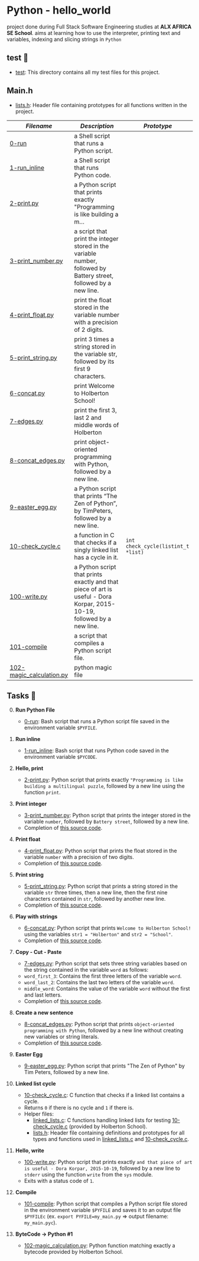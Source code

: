# Python - hello_world

project done during Full Stack Software Engineering studies at __ALX AFRICA SE School__. aims at learning how to use the interpreter, printing text and variables, indexing and slicing strings in `Python`

## test 📁
- [test](./test): This directory contains all my test files for this project.

## Main.h
* [lists.h](./lists.h): Header file containing prototypes for all functions written in the project.

_Filename_ | _Description_ | _Prototype_
-----------|---------------|------------
[0-run](./0-run) | a Shell script that runs a Python script. |
[1-run_inline](./1-run_inline) | a Shell script that runs Python code. |
[2-print.py](./2-print.py) | a Python script that prints exactly "Programming is like building a m…|
[3-print_number.py](./3-print_number.py) | a script that print the integer stored in the variable number, followed by Battery street, followed by a new line. |
[4-print_float.py](./4-print_float.py) | print the float stored in the variable number with a precision of 2 digits. |
[5-print_string.py](5-print_string.py) | print 3 times a string stored in the variable str, followed by its first 9 characters. |
[6-concat.py](6-concat.py) | print Welcome to Holberton School! |
[7-edges.py](7-edges.py) | print the first 3, last 2 and middle words of Holberton |
[8-concat_edges.py](8-concat_edges.py) | print object-oriented programming with Python, followed by a new line. |
[9-easter_egg.py](9-easter_egg.py) | a Python script that prints “The Zen of Python”, by TimPeters, followed by a new line. |
[10-check_cycle.c](10-check_cycle.c) | a function in C that checks if a singly linked list has a cycle in it. | `int check_cycle(listint_t *list)`
[100-write.py](100-write.py) | a Python script that prints exactly and that piece of art is useful - Dora Korpar, 2015-10-19, followed by a new line. |
[101-compile](101-compile) | a script that compiles a Python script file. |
[102-magic_calculation.py](102-magic_calculation.py) | python magic file |


## Tasks 🛅

0. **Run Python File**
    - [0-run](./0-run): Bash script that runs a Python script file saved in the environment variable `$PYFILE`.


1. **Run inline**
    - [1-run_inline](./1-run_inline): Bash script that runs Python code saved in the environment variable `$PYCODE`.


2. **Hello, print**
    - [2-print.py](./2-print.py): Python script that prints exactly `"Programming is like building a multilingual puzzle`, followed by a new line using the function `print`.


3. **Print integer**
    - [3-print_number.py](./3-print_number.py): Python script that prints the integer stored in the variable `number`, followed by `Battery street`, followed by a new line.
    - Completion of [this source code](https://github.com/holbertonschool/0x00.py/blob/master/3-print_number.py).


4. **Print float**
    - [4-print_float.py](./4-print_float.py): Python script that prints the float stored in the variable `number` with a precision of two digits.
    - Completion of [this source code](https://github.com/holbertonschool/0x00.py/blob/master/4-print_float.py).


5. **Print string**
    - [5-print_string.py](5-print_string.py): Python script that prints a string stored in the variable `str` three times, then a new line, then the first nine characters contained in `str`, followed by another new line.
    - Completion of [this source code](https://github.com/holbertonschool/0x00.py/blob/master/5-print_string.py).


6. **Play with strings**
    - [6-concat.py](./6-concat.py): Python script that prints `Welcome to Holberton School!` using the variables `str1 = "Holberton"` and `str2 = "School"`.
    - Completion of [this source code](https://github.com/holbertonschool/0x00.py/blob/master/6-concat.py).


7. **Copy - Cut - Paste**
    - [7-edges.py](7-edges.py): Python script that sets three string variables based on the string contained in the variable `word` as follows:
    - `word_first_3`: Contains the first three letters of the variable `word`.
    - `word_last_2`: Contains the last two letters of the variable `word`.
    - `middle_word`: Contains the value of the variable `word` without the first and last letters.
    - Completion of [this source code](https://github.com/holbertonschool/0x00.py/blob/master/7-edges.py).


8. **Create a new sentence**
    - [8-concat_edges.py](8-concat_edges.py): Python script that prints `object-oriented programming with Python`, followed by a new line without creating new variables or string literals.
    - Completion of [this source code](https://github.com/holbertonschool/0x00.py/blob/master/8-concat_edges.py).


9. **Easter Egg**
    - [9-easter_egg.py](9-easter_egg.py): Python script that prints "The Zen of Python" by Tim Peters, followed by a new line.


10. **Linked list cycle**
    - [10-check_cycle.c](10-check_cycle.c): C function that checks if a linked list contains a cycle.
    - Returns `0` if there is no cycle and `1` if there is.
    - Helper files:
      * [linked_lists.c](./tests/10-linked_lists.c): C functions handling linked lists for testing [10-check_cycle.c](./10-check_cycle.c) (provided by Holberton School).
      * [lists.h](./lists.h): Header file containing definitions and prototypes for all types and functions used in [linked_lists.c](./tests/10-linked_lists.c) and [10-check_cycle.c](./10-check_cycle.c).


11. **Hello, write**
    - [100-write.py](./100-write.py): Python script that prints exactly `and that piece of art is useful - Dora Korpar, 2015-10-19`, followed by a new line to `stderr` using the function `write` from the `sys` module.
    - Exits with a status code of `1`.


12. **Compile**
    - [101-compile](./101-compile): Python script that compiles a Python script file stored in the environment variable `$PYFILE` and saves it to an output file `$PYFILEc` (ex. `export PYFILE=my_main.py` => output filename: `my_main.pyc`).


13. **ByteCode -> Python #1**
    - [102-magic_calculation.py](./102-magic_calculation.py): Python function matching exactly a bytecode provided by Holberton School.